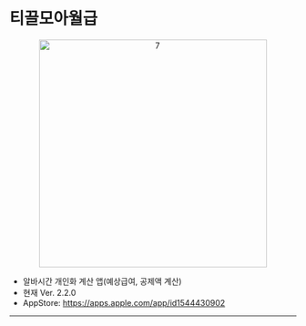# 티끌모아월급

<p align="center">
<img width="400" alt="7" src="https://user-images.githubusercontent.com/62653558/105839673-3124b100-6015-11eb-9b60-db719307cecf.png">
</p>

- 알바시간 개인화 계산 앱(예상급여, 공제액 계산)
- 현재 Ver. 2.2.0
- AppStore: https://apps.apple.com/app/id1544430902

---

</div>
